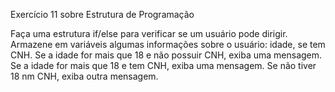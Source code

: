 Exercício 11 sobre Estrutura de Programação

Faça uma estrutura if/else para verificar se um usuário pode dirigir.
Armazene em variáveis algumas informações sobre o usuário: idade, se tem CNH.
Se a idade for mais que 18 e não possuir CNH, exiba uma mensagem.
Se a idade for mais que 18 e tem CNH, exiba uma mensagem.
Se não tiver 18 nm CNH, exiba outra mensagem.